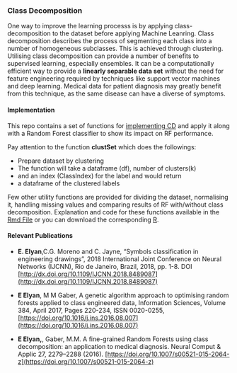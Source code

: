 ### Class Decomposition

One way to improve the learning processs is by applying class-decomposition to the dataset before applying Machine Leanring. Class decomposition describes the process of segmenting each class into a number of homogeneous subclasses. This is achieved through clustering. Utilising class decomposition can provide a number of benefits to supervised learning, especially ensembles. It can be a computationally efficient way to provide a **linearly separable data set** without the need for feature engineering required by techniques like support vector machines and deep learning. Medical data for patient diagnosis may greatly benefit from this technique, as the same disease can have a diverse of symptoms. 


#### Implementation 
This repo contains a set of functions  for [implementing CD](SourceFiles/classDecomp.Rmd) and apply it along with a Random Forest classifier to show its impact on RF performance. 

Pay attention to the function **clustSet** which does the followings: * Prepare  dataset by clustering * The function will take a dataframe (df), number of clusters(k)* and an index (ClassIndex) for the label and would return * a dataframe of the clustered labelsFew other utility functions are provided for dividing the dataset, normalising it, handling missing values and comparing results of RF with/without class decomposition. Explanation and code for these functions available in the [Rmd File](SourceFiles/classDecomp.Rmd) or you can download the corresponding [R](SourceFiles/classDecomp.R).

#### Relevant Publications

* **E. Elyan**,C.G. Moreno and C. Jayne, “Symbols classification in engineering drawings”, 2018 International Joint Conference on Neural Networks (IJCNN), Rio de Janeiro, Brazil, 2018, pp. 1-8. DOI [http://dx.doi.org/10.1109/IJCNN.2018.8489087](http://dx.doi.org/10.1109/IJCNN.2018.8489087)
* **E Elyan**, M M Gaber, A genetic algorithm approach to optimising random forests applied to class engineered data, Information Sciences, Volume 384, April 2017, Pages 220-234, ISSN 0020-0255, [https://doi.org/10.1016/j.ins.2016.08.007](https://doi.org/10.1016/j.ins.2016.08.007)

* **E Elyan,**, Gaber, M.M. A fine-grained Random Forests using class decomposition: an application to medical diagnosis. Neural Comput & Applic 27, 2279–2288 (2016). [https://doi.org/10.1007/s00521-015-2064-z](https://doi.org/10.1007/s00521-015-2064-z)
